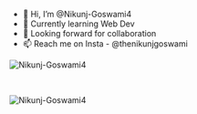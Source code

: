 <!--
**Nikunj-Goswami4/Nikunj-Goswami4** is a ✨ _special_ ✨ repository because its `README.md` (this file) appears on your GitHub profile.

Here are some ideas to get you started:

- 🔭 I’m currently working on ...
- 🌱 I’m currently learning ...
- 👯 I’m looking to collaborate on ...
- 🤔 I’m looking for help with ...
- 💬 Ask me about ...
- 📫 How to reach me: ...
- 😄 Pronouns: ...
- ⚡ Fun fact: ...
-->


- 👋 Hi, I’m @Nikunj-Goswami4
- 🌱 Currently learning Web Dev
- 💞️ Looking forward for collaboration
- 📫 Reach me on Insta - @thenikunjgoswami


<!--
<br>
<p><img align="left" src="https://github-readme-stats.vercel.app/api/top-langs?username=Nikunj-Goswami4&show_icons=true&locale=en&layout=compact" alt="Nikunj-Goswami4" /></p>
<br><br><br><br><br>
-->
<p>&nbsp;<img align="left" src="https://github-readme-stats.vercel.app/api?username=Nikunj-Goswami4&show_icons=true&locale=en" alt="Nikunj-Goswami4"  size="80%"/></p>
<br>
<p><img align="left" src="https://github-readme-streak-stats.herokuapp.com/?user=Nikunj-Goswami4" alt="Nikunj-Goswami4" /></p>



